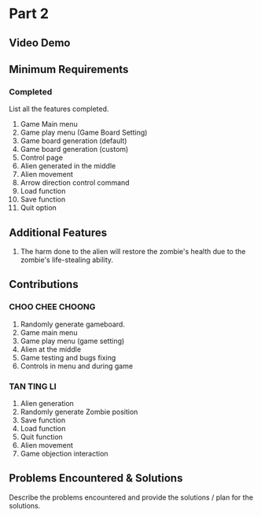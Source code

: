 # Part 2

## Video Demo


## Minimum Requirements

### Completed

List all the features completed.

1. Game Main menu
2. Game play menu (Game Board Setting)
3. Game board generation (default)
4. Game board generation (custom)
5. Control page
6. Alien generated in the middle
7. Alien movement
8. Arrow direction control command
9. Load function
10. Save function
11. Quit option

## Additional Features
1. The harm done to the alien will restore the zombie's health due to the zombie's life-stealing ability.

## Contributions

### CHOO CHEE CHOONG

1. Randomly generate gameboard.
2. Game main menu
3. Game play menu (game setting)
4. Alien at the middle 
5. Game testing and bugs fixing
6. Controls in menu and during game

### TAN TING LI

1. Alien generation
2. Randomly generate Zombie position
3. Save function
4. Load function
5. Quit function
6. Alien movement
7. Game objection interaction


## Problems Encountered & Solutions

Describe the problems encountered and provide the solutions / plan for the solutions.
